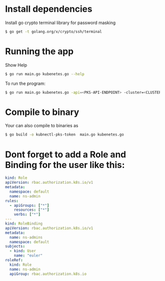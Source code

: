 # Install dependencies
Install go crypto terminal library for password masking
```sh 
$ go get -t golang.org/x/crypto/ssh/terminal
```
# Running the app
Show Help
```sh 
$ go run main.go kubenetes.go --help
```
 To run the program:
```sh
$ go run main.go kubenetes.go -api=<PKS-API-ENDPOINT> -cluster=<CLUSTER-EXTERNAL-NAME> -user=euler -ns=default
```
# Compile to binary
Your can also compile to binaries as
``` sh
$ go build -o kubnectl-pks-token  main.go kubenetes.go
```

# Dont forget to add a Role and Binding for the user like this:

```yaml
kind: Role
apiVersion: rbac.authorization.k8s.io/v1
metadata:
  namespace: default
  name: ns-admin
rules:
  - apiGroups: ["*"]
    resources: ["*"]
    verbs: ["*"]
---
kind: RoleBinding
apiVersion: rbac.authorization.k8s.io/v1
metadata:
  name: ns-admins
  namespace: default
subjects:
  - kind: User
    name: "euler"
roleRef:
  kind: Role
  name: ns-admin
  apiGroup: rbac.authorization.k8s.io

```